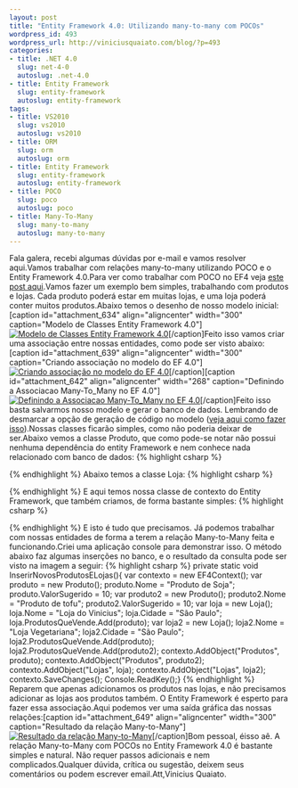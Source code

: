 ```yaml
--- 
layout: post
title: "Entity Framework 4.0: Utilizando many-to-many com POCOs"
wordpress_id: 493
wordpress_url: http://viniciusquaiato.com/blog/?p=493
categories: 
- title: .NET 4.0
  slug: net-4-0
  autoslug: .net-4.0
- title: Entity Framework
  slug: entity-framework
  autoslug: entity-framework
tags: 
- title: VS2010
  slug: vs2010
  autoslug: vs2010
- title: ORM
  slug: orm
  autoslug: orm
- title: Entity Framework
  slug: entity-framework
  autoslug: entity-framework
- title: POCO
  slug: poco
  autoslug: poco
- title: Many-To-Many
  slug: many-to-many
  autoslug: many-to-many
---
```

Fala galera, recebi algumas dúvidas por e-mail e vamos resolver aqui.Vamos trabalhar com relações many-to-many utilizando POCO e o Entity Framework 4.0.Para ver como trabalhar com POCO no EF4 veja [este post aqui](http://viniciusquaiato.com/blog/entity-framework-4-model-first-com-pocos/).Vamos fazer um exemplo bem simples, trabalhando com produtos e lojas. Cada produto poderá estar em muitas lojas, e uma loja poderá conter muitos produtos.Abaixo temos o desenho de nosso modelo inicial:[caption id="attachment_634" align="aligncenter" width="300" caption="Modelo de Classes Entity Framework 4.0"][![Modelo de Classes Entity Framework 4.0](http://viniciusquaiato.com/blog/wp-content/uploads/2010/02/Modelo-300x175.jpg "Modelo de Classes Entity Framework 4.0")](http://viniciusquaiato.com/blog/wp-content/uploads/2010/02/Modelo.jpg)[/caption]Feito isso vamos criar uma associação entre nossas entidades, como pode ser visto abaixo:[caption id="attachment_639" align="aligncenter" width="300" caption="Criando associação no modelo do EF 4.0"][![Criando associação no modelo do EF 4.0](http://viniciusquaiato.com/blog/wp-content/uploads/2010/02/Criando-associacao-no-modelo-300x194.jpg "Criando associação no modelo do EF 4.0")](http://viniciusquaiato.com/blog/wp-content/uploads/2010/02/Criando-associacao-no-modelo.jpg)[/caption][caption id="attachment_642" align="aligncenter" width="268" caption="Definindo a Associacao Many-To_Many no EF 4.0"][![Definindo a Associacao Many-To_Many no EF 4.0](http://viniciusquaiato.com/blog/wp-content/uploads/2010/02/Definindo-a-Associacao-268x300.jpg "Definindo a Associacao Many-To_Many no EF 4.0")](http://viniciusquaiato.com/blog/wp-content/uploads/2010/02/Definindo-a-Associacao.jpg)[/caption]Feito isso basta salvarmos nosso modelo e gerar o banco de dados. Lembrando de desmarcar a opção de geração de código no modelo ([veja aqui como fazer isso](http://viniciusquaiato.com/blog/entity-framework-4-model-first-com-pocos/)).Nossas classes ficarão simples, como não poderia deixar de ser.Abaixo vemos a classe Produto, que como pode-se notar não possui nenhuma dependência do entity Framework e nem conhece nada relacionado com banco de dados:
{% highlight csharp %}

{% endhighlight %}
Abaixo temos a classe Loja:
{% highlight csharp %}

{% endhighlight %}
E aqui temos nossa classe de contexto do Entity Framework, que também criamos, de forma bastante simples:
{% highlight csharp %}

{% endhighlight %}
E isto é tudo que precisamos. Já podemos trabalhar com nossas entidades de forma a terem a relação Many-to-Many feita e funcionando.Criei uma aplicação console para demonstrar isso. O método abaixo faz algumas inserções no banco, e o resultado da consulta pode ser visto na imagem a seguir:
{% highlight csharp %}
private static void InserirNovosProdutosELojas(){    var contexto = new EF4Context();    var produto = new Produto();    produto.Nome = "Produto de Soja";    produto.ValorSugerido = 10;    var produto2 = new Produto();    produto2.Nome = "Produto de tofu";    produto2.ValorSugerido = 10;    var loja = new Loja();    loja.Nome = "Loja do Vinicius";    loja.Cidade = "São Paulo";    loja.ProdutosQueVende.Add(produto);    var loja2 = new Loja();    loja2.Nome = "Loja Vegetariana";    loja2.Cidade = "São Paulo";    loja2.ProdutosQueVende.Add(produto);    loja2.ProdutosQueVende.Add(produto2);    contexto.AddObject("Produtos", produto);    contexto.AddObject("Produtos", produto2);    contexto.AddObject("Lojas", loja);    contexto.AddObject("Lojas", loja2);    contexto.SaveChanges();    Console.ReadKey();}
{% endhighlight %}
Reparem que apenas adicionamos os produtos nas lojas, e não precisamos adicionar as lojas aos produtos também. O Entity Framework é esperto para fazer essa associação.Aqui podemos ver uma saída gráfica das nossas relações:[caption id="attachment_649" align="aligncenter" width="300" caption="Resultado da relação Many-to-Many"][![Resultado da relação Many-to-Many](http://viniciusquaiato.com/blog/wp-content/uploads/2010/02/Resultado-300x151.jpg "Resultado da relação Many-to-Many")](http://viniciusquaiato.com/blog/wp-content/uploads/2010/02/Resultado.jpg)[/caption]Bom pessoal, éisso aê. A relação Many-to-Many com POCOs no Entity Framework 4.0 é bastante simples e natural. Não requer passos adicionais e nem complicados.Qualquer dúvida, crítica ou sugestão, deixem seus comentários ou podem escrever email.Att,Vinicius Quaiato.
